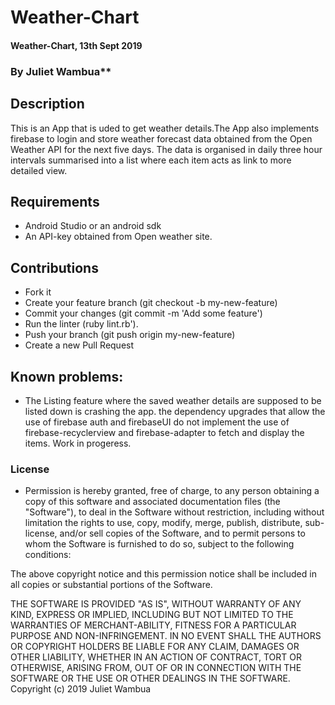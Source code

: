 # Weather-Chart
#### Weather-Chart, 13th Sept 2019
### By Juliet Wambua**

## Description
This is an App that is uded to get weather details.The App also implements firebase to login and store weather forecast data obtained from the Open Weather API for the next five days. The data is organised in daily three hour intervals summarised into a list where each item acts as link to more detailed view.


## Requirements
- Android Studio or an android sdk
- An API-key obtained from Open weather site.

## Contributions

 - Fork it
 - Create your feature branch (git checkout -b my-new-feature)
 - Commit your changes (git commit -m 'Add some feature')
 - Run the linter (ruby lint.rb').
 - Push your branch (git push origin my-new-feature)
 - Create a new Pull Request

## Known problems:
 - The Listing feature where the saved weather details are supposed to be listed down is crashing the app. the dependency upgrades that allow the use of firebase auth and firebaseUI do not implement the use of firebase-recyclerview and firebase-adapter to fetch and display the items. Work in progeress.


### License
* Permission is hereby granted, free of charge, to any person obtaining a copy of this software and associated documentation files (the "Software"), to deal in the Software without restriction, including without limitation the rights to use, copy, modify, merge, publish, distribute, sub-license, and/or sell copies of the Software, and to permit persons to whom the Software is furnished to do so, subject to the following conditions:

The above copyright notice and this permission notice shall be included in all copies or substantial portions of the Software.

THE SOFTWARE IS PROVIDED "AS IS", WITHOUT WARRANTY OF ANY KIND, EXPRESS OR IMPLIED, INCLUDING BUT NOT LIMITED TO THE WARRANTIES OF MERCHANT-ABILITY, FITNESS FOR A PARTICULAR PURPOSE AND NON-INFRINGEMENT. IN NO EVENT SHALL THE AUTHORS OR COPYRIGHT HOLDERS BE LIABLE FOR ANY CLAIM, DAMAGES OR OTHER LIABILITY, WHETHER IN AN ACTION OF CONTRACT, TORT OR OTHERWISE, ARISING FROM, OUT OF OR IN CONNECTION WITH THE SOFTWARE OR THE USE OR OTHER DEALINGS IN THE SOFTWARE.
Copyright (c) 2019 Juliet Wambua
